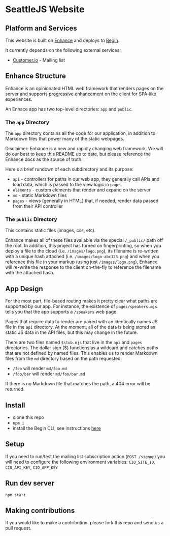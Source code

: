 # SeattleJS Website

## Platform and Services

This website is built on [Enhance](https://enhance.dev) and deploys to [Begin](https://begin.com). 

It currently depends on the following external services:

- [Customer.io](https://customer.io) - Mailing list

## Enhance Structure

Enhance is an opinionated HTML web framework that renders pages on the server and supports [progressive enhancement](https://enhance.dev/docs/learn/why-enhance) on the client for SPA-like experiences. 

An Enhace app has two top-level directories: `app` and `public`. 

### The `app` Directory

The `app` directory contains all the code for our application, in addition to Markdown files that power many of the static webpages. 

Disclaimer: Enhance is a new and rapidly changing web framework. We will do our best to keep this README up to date, but please reference the Enhance docs as the source of truth.

Here's a brief rundown of each subdirectory and its purpose:

- `api` - controllers for paths in our web app, they generally call APIs and load data, which is passed to the view logic in `pages`
- `elements` - custom elements that render and expand on the server
- `md` - static Markdown files
- `pages` - views (generally in HTML) that, if needed, render data passed from their API controller

### The `public` Directory

This contains static files (images, css, etc). 

Enhance makes all of these files available via the special `/_public/` path off the root. In addition, this project has turned on fingerprinting, so when you deploy a file to the cloud (i.e. `/images/logo.png`), its filename is re-written with a unique hash attached (i.e. `/images/logo-abc123.png`) and when you reference this file in your markup (using just `/images/logo.png`), Enhance will re-write the response to the client on-the-fly to reference the filename with the attached hash.

## App Design

For the most part, file-based routing makes it pretty clear what paths are supported by our app. For instance, the existence of `pages/speakers.mjs` tells you that the app supports a `/speakers` web page. 

Pages that require data to render are paired with an identically names JS file in the `api` directory. At the moment, all of the data is being stored as static JS data in the API files, but this may change in the future.

There are two files named `$stub.mjs` that live in the `api` and `pages` directories. The dollar sign ($) functions as a wildcard and catches paths that are not defined by named files. This enables us to render Markdown files from the `md` directory based on the path requested:

- `/foo` will render `md/foo.md`
- `/foo/bar` will render `md/foo/bar.md`

If there is no Markdown file that matches the path, a 404 error will be returned.


## Install

- clone this repo
- `npm i`
- install the Begin CLI, see instructions [here](https://begin.com/docs/getting-started/installing-the-begin-cli)

## Setup

If you need to run/test the mailing list subscription action (`POST /signup`) you will need to configure the following environment variables: `CIO_SITE_ID`, `CIO_API_KEY`, `CIO_APP_KEY`

## Run dev server

`npm start`

## Making contributions

If you would like to make a contribution, please fork this repo and send us a pull request.

